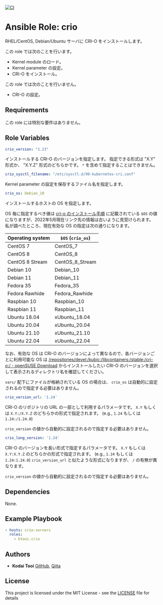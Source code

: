 [![CI](https://github.com/ktooi/ansible-role-crio/workflows/CI/badge.svg)](https://github.com/ktooi/ansible-role-crio/actions?query=workflow%3ACI+branch%3Amain)

# Ansible Role: crio

RHEL/CentOS, Debian/Ubuntu サーバに CRI-O をインストールします。

この role では次のことを行います。

* Kernel module のロード。
* Kernel parameter の設定。
* CRI-O をインストール。

この role では次のことを行いません。

* CRI-O の設定。

## Requirements

この role には特別な要件はありません。

## Role Variables

```yaml
crio_version: "1.23"
```

インストールする CRI-O のバージョンを指定します。
指定できる形式は "X.Y" 形式か、 "X.Y.Z" 形式のどちらかです。
`*` を含めて指定することはできません。

```yaml
crio_sysctl_filename: "/etc/sysctl.d/99-kubernetes-cri.conf"
```

Kernel parameter の設定を保存するファイル名を指定します。

```yaml
crio_os: Debian_10
```

インストールするホストの OS を指定します。

OS 毎に指定するべき値は [cri-o のインストール手順](https://cri-o.io/) に記載されている `$OS` の値になりますが、2022年5月現在リンク先の情報は古いように見受けられます。
私が調べたところ、現在有効な OS の指定は次の通りになります。

|Operating system|`$OS` (`crio_os`)|
|---|---|
|CentOS 7|CentOS_7|
|CentOS 8|CentOS_8|
|CentOS 8 Stream|CentOS_8_Stream|
|Debian 10|Debian_10|
|Debian 11|Debian_11|
|Fedora 35|Fedora_35|
|Fedora Rawhide|Fedora_Rawhide|
|Raspbian 10|Raspbian_10|
|Raspbian 11|Raspbian_11|
|Ubuntu 18.04|xUbuntu_18.04|
|Ubuntu 20.04|xUbuntu_20.04|
|Ubuntu 21.10|xUbuntu_21.10|
|Ubuntu 22.04|xUbuntu_22.04|

なお、有効な OS は CRI-O のバージョンによって異なるので、各バージョンごとに利用可能な OS は [/repositories/devel:/kubic:/libcontainers:/stable:/cri-o:/ - openSUSE Download](https://download.opensuse.org/repositories/devel:/kubic:/libcontainers:/stable:/cri-o:/) からインストールしたい CRI-O のバージョンを選択して表示されるディレクトリ名を確認してください。

`vars/` 配下にファイルが格納されている OS の場合は、 `crio_os` は自動的に設定されるので指定する必要はありません。

```yaml
crio_version_url: '1.24'
```

CRI-O のリポジトリの URL の一部として利用するパラメータです。
`X.Y` もしくは `X.Y:/X.Y.Z` のどちらかの形式で指定されます。 (e.g., `1.24` もしくは `1.24:/1.24.0`)

`crio_version` の値から自動的に設定されるので指定する必要はありません。

```yaml
crio_long_version: '1.24'
```

CRI-O のバージョンを長い形式で指定するパラメータです。
`X.Y` もしくは `X.Y:X.Y.Z` のどちらかの形式で指定されます。 (e.g., `1.24` もしくは `1.24:1.24.0`)
`crio_version_url` と似たような形式になりますが、 `/` の有無が異なります。

`crio_version` の値から自動的に設定されるので指定する必要はありません。

## Dependencies

None.

## Example Playbook

```yaml
- hosts: crio-servers
  roles:
    - ktooi.crio
```

## Authors

* **Kodai Tooi** [GitHub](https://github.com/ktooi), [Qiita](https://qiita.com/ktooi)

## License

This project is licensed under the MIT License - see the [LICENSE](LICENSE) file for details
